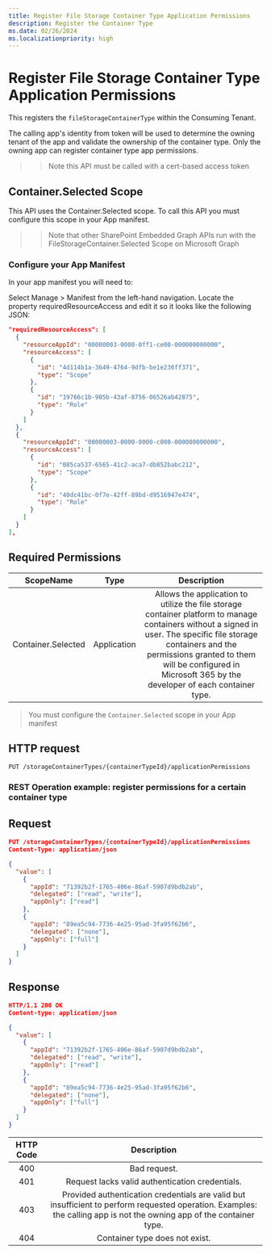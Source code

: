 ```yaml
---
title: Register File Storage Container Type Application Permissions
description: Register the Container Type
ms.date: 02/26/2024
ms.localizationpriority: high
---
```


# Register File Storage Container Type Application Permissions

This registers the `fileStorageContainerType` within the Consuming Tenant.  

The calling app's identity from token will be used to determine the owning tenant of the app and validate the ownership of the container type. Only the owning app can register container type app permissions.

>>  Note this API must be called with a cert-based access token


## Container.Selected Scope 

This API uses the Container.Selected scope. To call this API you must configure this scope in your App manifest.  

>>  Note that other SharePoint Embedded Graph APIs run with the FileStorageContainer.Selected Scope on Microsoft Graph 


### Configure your App Manifest

In your app manifest you will need to: 

Select Manage > Manifest from the left-hand navigation. Locate the property requiredResourceAccess and edit it so it looks like the following JSON:

```json
"requiredResourceAccess": [
  {
    "resourceAppId": "00000003-0000-0ff1-ce00-000000000000",
    "resourceAccess": [
      {
        "id": "4d114b1a-3649-4764-9dfb-be1e236ff371",
        "type": "Scope"
      },
      {
        "id": "19766c1b-905b-43af-8756-06526ab42875",
        "type": "Role"
      }
    ]
  },
  {
    "resourceAppId": "00000003-0000-0000-c000-000000000000",
    "resourceAccess": [
      {
        "id": "085ca537-6565-41c2-aca7-db852babc212",
        "type": "Scope"
      },
      {
        "id": "40dc41bc-0f7e-42ff-89bd-d9516947e474",
        "type": "Role"
      }
    ]
  }
],
```


## Required Permissions
|      ScopeName     |     Type    |                                                                                                                                Description                                                                                                                                |
|:------------------:|:-----------:|:--------------------------------------------------------------------------------------------------------------------------------------------------------------------------------------------------------------------------------------------------------------------------:|
| Container.Selected | Application | Allows the application to utilize the file storage container platform to manage containers without a signed in user. The specific file storage containers and the permissions granted to them will be configured in Microsoft 365 by the developer of each container type. |

> You must configure the `Container.Selected` scope in your App manifest

## HTTP request

```http
PUT /storageContainerTypes/{containerTypeId}/applicationPermissions
```

### REST Operation example: register permissions for a certain container type

## Request
```json
PUT /storageContainerTypes/{containerTypeId}/applicationPermissions
Content-Type: application/json

{
  "value": [
    {
      "appId": "71392b2f-1765-406e-86af-5907d9bdb2ab",
      "delegated": ["read", "write"],
      "appOnly": ["read"]
    },
    {
      "appId": "89ea5c94-7736-4e25-95ad-3fa95f62b6",
      "delegated": ["none"],
      "appOnly": ["full"]
    }
  ]
}

```

## Response
```json
HTTP/1.1 200 OK
Content-type: application/json

{
  "value": [
    {
      "appId": "71392b2f-1765-406e-86af-5907d9bdb2ab",
      "delegated": ["read", "write"],
      "appOnly": ["read"]
    },
    {
      "appId": "89ea5c94-7736-4e25-95ad-3fa95f62b6",
      "delegated": ["none"],
      "appOnly": ["full"]
    }
  ]
}


```
| HTTP Code |                                                                               Description                                                                              |
|:---------:|:----------------------------------------------------------------------------------------------------------------------------------------------------------------------:|
| 400       | Bad request.                                                                                                                                                           |
| 401       | Request lacks valid authentication credentials.                                                                                                                        |
| 403       | Provided authentication credentials are valid but insufficient to perform requested operation. Examples: the calling app is not the owning app of the container type.  |
| 404       | Container type does not exist.                                                                                                                                         |